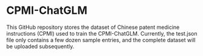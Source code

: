 # CPMI-ChatGLM
This GitHub repository stores the dataset of Chinese patent medicine instructions (CPMI) used to train the CPMI-ChatGLM. Currently, the test.json file only contains a few dozen sample entries, and the complete dataset will be uploaded subsequently.
